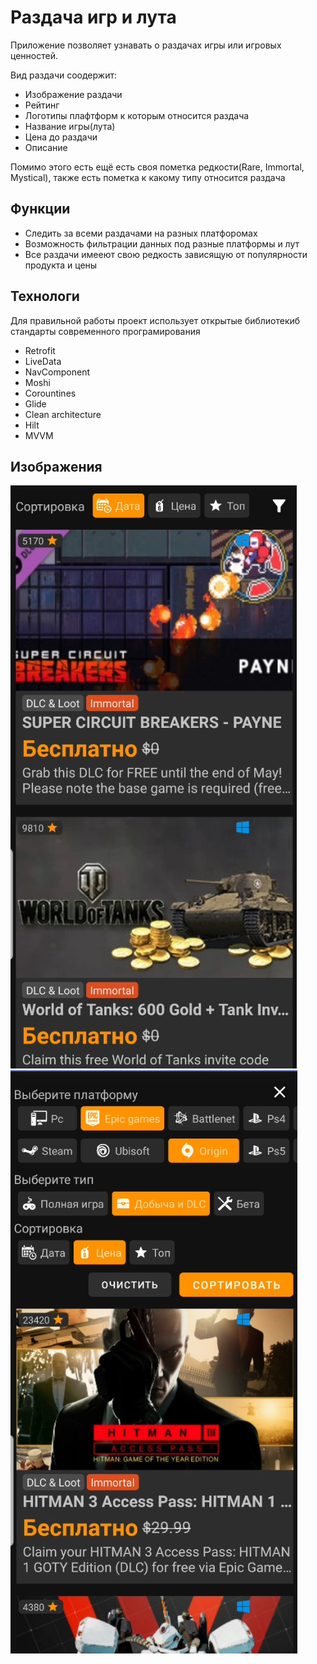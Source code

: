 # Раздача игр и лута
Приложение позволяет узнавать о раздачах игры или игровых ценностей. 

Вид раздачи соодержит: 
- Изображение раздачи
- Рейтинг 
- Логотипы плафтформ к которым относится раздача
- Название игры(лута) 
- Цена до раздачи
- Описание 

Помимо этого есть ещё есть своя пометка редкости(Rare, Immortal, Mystical), также есть пометка к какому типу относится раздача

## Функции
- Следить за всеми раздачами на разных платфоромах
- Возможность фильтрации данных под разные платформы и лут
- Все раздачи имееют свою редкость зависящую от популярности продукта и цены


## Технологи

Для правильной работы проект использует открытые библиотекиб стандарты современного програмирования 
- Retrofit
- LiveData
- NavСomponent
- Moshi
- Corountines
- Glide
- Clean architecture
- Hilt
- MVVM



## Изображения

![Def](https://github.com/Maandraj/GiveawayApp/blob/master/Images/Def.png?raw=true) ![Filter](https://github.com/Maandraj/GiveawayApp/blob/master/Images/Filter.png?raw=false)

